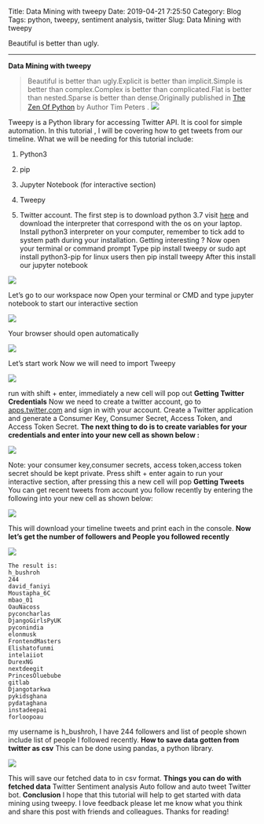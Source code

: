 Title: Data Mining with tweepy
Date: 2019-04-21 7:25:50
Category: Blog
Tags: python, tweepy, sentiment analysis, twitter
Slug: Data Mining with tweepy

Beautiful is better than ugly.

----------

**Data Mining with tweepy**

> Beautiful is better than ugly.Explicit is better than implicit.Simple is better than complex.Complex is better than complicated.Flat is better than nested.Sparse is better than dense.Originally published in [The Zen Of Python](https://www.python.org/dev/peps/pep-0020/#id3) by Author Tim Peters .
![](https://cdn-images-1.medium.com/max/2560/1*uPK8hMIxQK6cvzw93mfyHA.jpeg)


Tweepy is a Python library for accessing Twitter API. It is cool for simple automation. In this tutorial , I will be covering how to get tweets from our timeline. What we will be needing for this tutorial include:

1. Python3
2. pip
3. Jupyter Notebook (for interactive section)
4. Tweepy

5. Twitter account.
The first step is to download python 3.7 visit [here](https://www.python.org/) and download the interpreter that correspond with the os on your laptop.
Install python3 interpreter on your computer, remember to tick add to system path during your installation.
Getting interesting ?
Now open your terminal or command prompt
Type pip install tweepy or sudo apt install python3-pip for linux users then pip install tweepy
After this install our jupyter notebook

![](https://cdn-images-1.medium.com/max/800/1*FGrQDDWwk2MUHvbBCHYzlg.png)


Let’s go to our workspace now
Open your terminal or CMD and type jupyter notebook to start our interactive section

![](https://cdn-images-1.medium.com/max/800/1*vZnWOPbS8LHjC2NTJq8Smw.png)


Your browser should open automatically

![](https://cdn-images-1.medium.com/max/800/1*J4vtkPxFgEYnPtGFaaTMxQ.png)


Let’s start work
Now we will need to import Tweepy

![](https://cdn-images-1.medium.com/max/800/1*mh1L7DSwYgZGEDp3OfN5_A.png)


run with shift + enter, immediately a new cell will pop out
**Getting Twitter Credentials**
Now we need to create a twitter account, go to [apps.twitter.com](https://apps.twitter.com/) and sign in with your account. Create a Twitter application and generate a Consumer Key, Consumer Secret, Access Token, and Access Token Secret.
**The next thing to do is to create variables for your credentials and enter into your new cell as shown below :**

![](https://cdn-images-1.medium.com/max/800/1*w5AubUcNxoyRjE09ETa5mg.png)


Note: your consumer key,consumer secrets, access token,access token secret should be kept private.
Press shift + enter again to run your interactive section, after pressing this a new cell will pop
**Getting Tweets**
You can get recent tweets from account you follow recently by entering the following into your new cell as shown below:

![](https://cdn-images-1.medium.com/max/800/1*-I3N-aX42Xy8_Z5-dFsR_g.png)


This will download your timeline tweets and print each in the console.
**Now let’s get the number of followers and People you followed recently**

![](https://cdn-images-1.medium.com/max/800/1*mUwiqw4PwTlcvM5vkRgW4w.png)

    The result is:
    h_bushroh
    244
    david_faniyi
    Moustapha_6C
    mbao_01
    OauNacoss
    pyconcharlas
    DjangoGirlsPyUK
    pyconindia
    elonmusk
    FrontendMasters
    Elishatofunmi
    intelaiiot
    DurexNG
    nextdeegit
    PrincesOluebube
    gitlab
    Djangotarkwa
    pykidsghana
    pydataghana
    instadeepai
    forloopoau

my username is h_bushroh, I have 244 followers and list of people shown include list of people I followed recently.
**How to save data gotten from twitter as csv**
This can be done using pandas, a python library.

![](https://cdn-images-1.medium.com/max/800/1*fr3mwDxYyWqpKoh4ekzAVg.png)


This will save our fetched data to in csv format.
**Things you can do with fetched data**
Twitter Sentiment analysis
Auto follow and auto tweet Twitter bot.
**Conclusion**
I hope that this tutorial will help to get started with data mining using tweepy.
I love feedback please let me know what you think  and share this post with friends and colleagues.
Thanks for reading!


